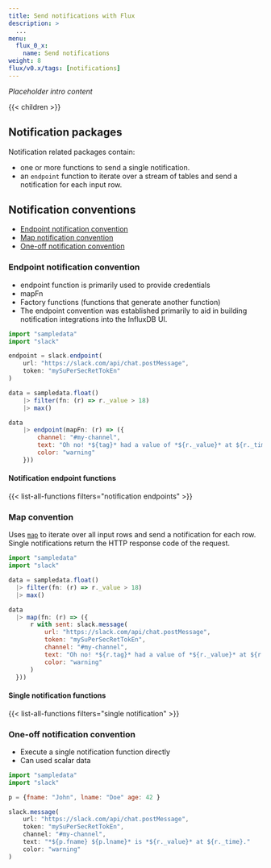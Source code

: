 ```yaml
---
title: Send notifications with Flux
description: >
  ...
menu:
  flux_0_x:
    name: Send notifications
weight: 8
flux/v0.x/tags: [notifications]
---
```


_Placeholder intro content_

{{< children >}}

## Notification packages
Notification related packages contain:

- one or more functions to send a single notification.
- an `endpoint` function to iterate over a stream of tables and send a notification
  for each input row.

## Notification conventions


- [Endpoint notification convention](#endpoint-notfication-convention)
- [Map notification convention](#map-notfication-convention)
- [One-off notification convention](#one-off-notification-convention)

### Endpoint notification convention
- endpoint function is primarily used to provide credentials
- mapFn
- Factory functions (functions that generate another function)
- The endpoint convention was established primarily to aid in building notification
  integrations into the InfluxDB UI.

```js
import "sampledata"
import "slack"

endpoint = slack.endpoint(
    url: "https://slack.com/api/chat.postMessage",
    token: "mySuPerSecRetTokEn"
)

data = sampledata.float()
    |> filter(fn: (r) => r._value > 18)
    |> max()

data 
    |> endpoint(mapFn: (r) => ({
        channel: "#my-channel",
        text: "Oh no! *${tag}* had a value of *${r._value}* at ${r._time}."
        color: "warning"
    }))
```

#### Notification endpoint functions
{{< list-all-functions filters="notification endpoints" >}}

### Map convention
Uses [`map`](/flux/v0.x/stdlib/universe/map/) to iterate over all input rows and
send a notification for each row.
Single notifications return the HTTP response code of the request.

```js
import "sampledata"
import "slack"

data = sampledata.float()
  |> filter(fn: (r) => r._value > 18)
  |> max()

data 
  |> map(fn: (r) => ({
      r with sent: slack.message(
          url: "https://slack.com/api/chat.postMessage",
          token: "mySuPerSecRetTokEn",
          channel: "#my-channel",
          text: "Oh no! *${r.tag}* had a value of *${r._value}* at ${r._time}."
          color: "warning"
      )
  }))
```

#### Single notification functions
{{< list-all-functions filters="single notification" >}}

### One-off notification convention
- Execute a single notification function directly
- Can used scalar data

```js
import "sampledata"
import "slack"

p = {fname: "John", lname: "Doe" age: 42 }

slack.message(
    url: "https://slack.com/api/chat.postMessage",
    token: "mySuPerSecRetTokEn",
    channel: "#my-channel",
    text: "*${p.fname} ${p.lname}* is *${r._value}* at ${r._time}."
    color: "warning"
)
```